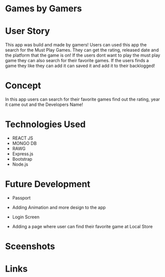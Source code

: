 # Games by Gamers

# User Story

This app was build and made by gamers! Users can used this app the search for the Must Play Games. They can get the rating, released date and the platform that the game is on! If the users dont want to play the must play game they can also search for their favorite games. If the users finds a game they like they can add it can saved it and add it to their backlogged! 

# Concept

In this app users can search for their favorite games find out the rating, year it came out and the Developers Name!

# Technologies Used

* REACT JS
* MONGO DB
* RAWG
* Express.js
* Bootstrap
* Node.js

# Future Development

* Passport

* Adding Animation and more design to the app

* Login Screen

* Adding a page where user can find their favorite game at
Local Store

# Sceenshots

# Links